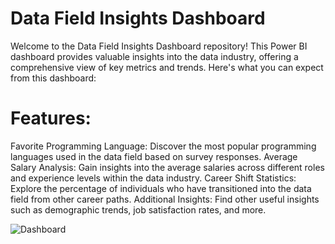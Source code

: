 # Data Field Insights Dashboard
Welcome to the Data Field Insights Dashboard repository! This Power BI dashboard provides valuable insights into the data industry, offering a comprehensive view of key metrics and trends. Here's what you can expect from this dashboard:

# Features:
Favorite Programming Language: Discover the most popular programming languages used in the data field based on survey responses.
Average Salary Analysis: Gain insights into the average salaries across different roles and experience levels within the data industry.
Career Shift Statistics: Explore the percentage of individuals who have transitioned into the data field from other career paths.
Additional Insights: Find other useful insights such as demographic trends, job satisfaction rates, and more.




![Dashboard](https://github.com/Omar7220/Data-Proffisional-survey-/assets/91997061/de76e2f7-d625-4f49-85a8-2f0d1175f00c)
